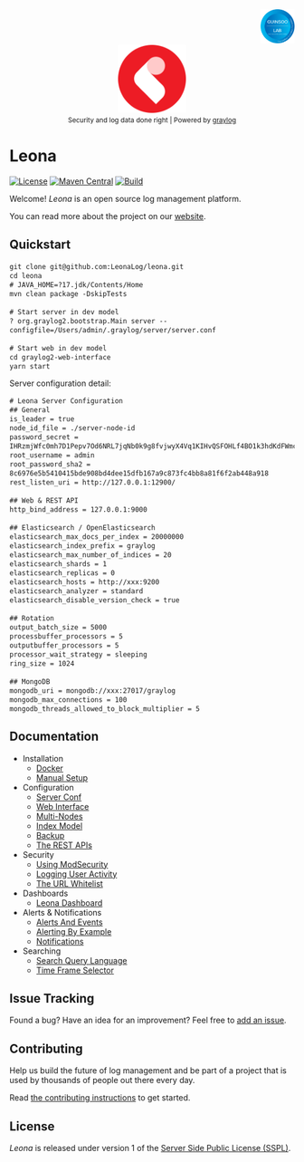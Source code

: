 <div align="right">
    <img src="/misc/assets/guinsoolab-badge.png" width=60 alt="badge">
</div>
<div align="center">
    <img src="/misc/assets/graylog.svg" width=120 alt="logo" />
    <br />
    <small>Security and log data done right | Powered by <a href="https://www.graylog.org">graylog</a></small>
</div>

# Leona

[![License](https://img.shields.io/badge/license-SSPL-green)](https://www.mongodb.com/licensing/server-side-public-license)
[![Maven Central](https://img.shields.io/maven-central/v/org.graylog2/graylog2-server.svg)](http://mvnrepository.com/artifact/org.graylog2/graylog2-server)
[![Build](https://github.com/Graylog2/graylog2-server/actions/workflows/build.yml/badge.svg)](https://github.com/Graylog2/graylog2-server/actions/workflows/build.yml)

Welcome! _Leona_ is an open source log management platform.

You can read more about the project on our [website](https://ciusji.gitbook.io/leona).


## Quickstart

```shell
git clone git@github.com:LeonaLog/leona.git
cd leona
# JAVA_HOME=?17.jdk/Contents/Home
mvn clean package -DskipTests

# Start server in dev model
? org.graylog2.bootstrap.Main server --configfile=/Users/admin/.graylog/server/server.conf

# Start web in dev model
cd graylog2-web-interface
yarn start
```

Server configuration detail:

```shell
# Leona Server Configuration
## General
is_leader = true
node_id_file = ./server-node-id
password_secret = IHRzmjWfc0mh7D1Pepv7Od6NRL7jqNb0k9g8fvjwyX4Vq1KIHvQSFOHLf4BO1k3hdKdFWmceKwy46BGqIk2NurWAUYSedspb
root_username = admin
root_password_sha2 = 8c6976e5b5410415bde908bd4dee15dfb167a9c873fc4bb8a81f6f2ab448a918
rest_listen_uri = http://127.0.0.1:12900/

## Web & REST API
http_bind_address = 127.0.0.1:9000

## Elasticsearch / OpenElasticsearch
elasticsearch_max_docs_per_index = 20000000
elasticsearch_index_prefix = graylog
elasticsearch_max_number_of_indices = 20
elasticsearch_shards = 1
elasticsearch_replicas = 0
elasticsearch_hosts = http://xxx:9200
elasticsearch_analyzer = standard
elasticsearch_disable_version_check = true

## Rotation
output_batch_size = 5000
processbuffer_processors = 5
outputbuffer_processors = 5
processor_wait_strategy = sleeping
ring_size = 1024

## MongoDB
mongodb_uri = mongodb://xxx:27017/graylog
mongodb_max_connections = 100
mongodb_threads_allowed_to_block_multiplier = 5
```

## Documentation

- Installation
  - [Docker](https://ciusji.gitbook.io/leona/installation/docker)
  - [Manual Setup](https://ciusji.gitbook.io/leona/installation/manual-setup)
- Configuration
  - [Server Conf](https://ciusji.gitbook.io/leona/configuration/server-conf)
  - [Web Interface](https://ciusji.gitbook.io/leona/configuration/web-interface)
  - [Multi-Nodes](https://ciusji.gitbook.io/leona/configuration/multi-nodes)
  - [Index Model](https://ciusji.gitbook.io/leona/configuration/index-model)
  - [Backup](https://ciusji.gitbook.io/leona/configuration/backup)
  - [The REST APIs](https://ciusji.gitbook.io/leona/configuration/the-rest-apis)
- Security
  - [Using ModSecurity](https://ciusji.gitbook.io/leona/security/using-modsecurity)
  - [Logging User Activity](https://ciusji.gitbook.io/leona/security/logging-user-activity)
  - [The URL Whitelist](https://ciusji.gitbook.io/leona/security/the-url-whitelist)
- Dashboards
  - [Leona Dashboard](https://ciusji.gitbook.io/leona/dashboards/leona-dashboard)
- Alerts & Notifications 
  - [Alerts And Events](https://ciusji.gitbook.io/leona/alerts-and-notifications/alerts-and-events)
  - [Alerting By Example](https://ciusji.gitbook.io/leona/alerts-and-notifications/alerting-by-example)
  - [Notifications](https://ciusji.gitbook.io/leona/alerts-and-notifications/notifications)
- Searching
  - [Search Query Language](https://ciusji.gitbook.io/leona/searching/search-query-language)
  - [Time Frame Selector](https://ciusji.gitbook.io/leona/searching/time-frame-selector)

## Issue Tracking

Found a bug? Have an idea for an improvement? Feel free to [add an issue](https://github.com/LeonaLog/leona/issues/new/choose).


## Contributing

Help us build the future of log management and be part of a project that is used by thousands of people out there every day.

Read [the contributing instructions](CONTRIBUTING.md) to get started.


## License

_Leona_ is released under version 1 of the [Server Side Public License (SSPL)](LICENSE).
